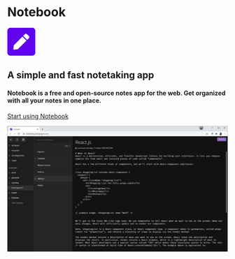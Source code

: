 # Notebook

![Notebook Logo](https://github.com/jspegele/Notebook/blob/main/src/images/notebook.png)

## A simple and fast notetaking app

#### Notebook is a free and open-source notes app for the web. Get organized with all your notes in one place.

[Start using Notebook](https://notebook.justinspegele.com/)

![Notebook Logo](https://github.com/jspegele/Notebook/blob/main/src/images/notebook-demo.png)
